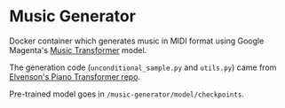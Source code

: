 # Music Generator

Docker container which generates music in MIDI format using Google Magenta's [Music Transformer](https://magenta.tensorflow.org/music-transformer) model.

The generation code (`unconditional_sample.py` and `utils.py`) came from [Elvenson's Piano Transformer repo](https://github.com/Elvenson/piano_transformer).

Pre-trained model goes in `/music-generator/model/checkpoints`.
